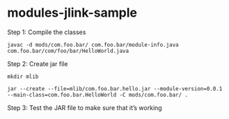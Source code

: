 # modules-jlink-sample

Step 1: Compile the classes
```shell
javac -d mods/com.foo.bar/ com.foo.bar/module-info.java com.foo.bar/com/foo/bar/HelloWorld.java
```
Step 2: Create jar file
```shell
mkdir mlib
```
```shell
jar --create --file=mlib/com.foo.bar.hello.jar --module-version=0.0.1 --main-class=com.foo.bar.HelloWorld -C mods/com.foo.bar/ .
```

Step 3: Test the JAR file to make sure that it’s working


